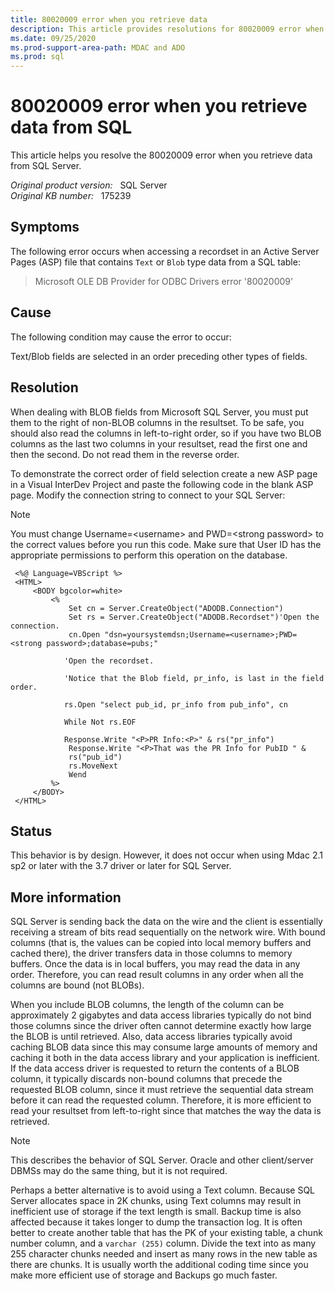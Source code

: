```yaml
---
title: 80020009 error when you retrieve data
description: This article provides resolutions for 80020009 error when you retrieve data from SQL Server.
ms.date: 09/25/2020
ms.prod-support-area-path: MDAC and ADO
ms.prod: sql 
---
```

# 80020009 error when you retrieve data from SQL

This article helps you resolve the 80020009 error when you retrieve data from SQL Server.

_Original product version:_ &nbsp; SQL Server  
_Original KB number:_ &nbsp; 175239

## Symptoms

The following error occurs when accessing a recordset in an Active Server Pages (ASP) file that contains `Text` or `Blob` type data from a SQL table:

> Microsoft OLE DB Provider for ODBC Drivers error '80020009'

## Cause

The following condition may cause the error to occur:

Text/Blob fields are selected in an order preceding other types of fields.

## Resolution

When dealing with BLOB fields from Microsoft SQL Server, you must put them to the right of non-BLOB columns in the resultset. To be safe, you should also read the columns in left-to-right order, so if you have two BLOB columns as the last two columns in your resultset, read the first one and then the second. Do not read them in the reverse order.

To demonstrate the correct order of field selection create a new ASP page in a Visual InterDev Project and paste the following code in the blank ASP page. Modify the connection string to connect to your SQL Server:

> [!NOTE]
> You must change Username=\<username> and PWD=\<strong password> to the correct values before you run this code. Make sure that User ID has the appropriate permissions to perform this operation on the database.

```vbscript
 <%@ Language=VBScript %>
 <HTML>
     <BODY bgcolor=white>
         <%
             Set cn = Server.CreateObject("ADODB.Connection")
             Set rs = Server.CreateObject("ADODB.Recordset")'Open the connection.
             cn.Open "dsn=yoursystemdsn;Username=<username>;PWD=<strong password>;database=pubs;"
    
            'Open the recordset.

            'Notice that the Blob field, pr_info, is last in the field order.

            rs.Open "select pub_id, pr_info from pub_info", cn

            While Not rs.EOF

            Response.Write "<P>PR Info:<P>" & rs("pr_info")
             Response.Write "<P>That was the PR Info for PubID " & 
             rs("pub_id")
             rs.MoveNext
             Wend
         %>
     </BODY>
 </HTML>
```

## Status

This behavior is by design. However, it does not occur when using Mdac 2.1 sp2 or later with the 3.7 driver or later for SQL Server.

## More information

SQL Server is sending back the data on the wire and the client is essentially receiving a stream of bits read sequentially on the network wire. With bound columns (that is, the values can be copied into local memory buffers and cached there), the driver transfers data in those columns to memory buffers. Once the data is in local buffers, you may read the data in any order. Therefore, you can read result columns in any order when all the columns are bound (not BLOBs).

When you include BLOB columns, the length of the column can be approximately 2 gigabytes and data access libraries typically do not bind those columns since the driver often cannot determine exactly how large the BLOB is until retrieved. Also, data access libraries typically avoid caching BLOB data since this may consume large amounts of memory and caching it both in the data access library and your application is inefficient. If the data access driver is requested to return the contents of a BLOB column, it typically discards non-bound columns that precede the requested BLOB column, since it must retrieve the sequential data stream before it can read the requested column. Therefore, it is more efficient to read your resultset from left-to-right since that matches the way the data is retrieved.

> [!NOTE]
> This describes the behavior of SQL Server. Oracle and other client/server DBMSs may do the same thing, but it is not required.

Perhaps a better alternative is to avoid using a Text column. Because SQL Server allocates space in 2K chunks, using Text columns may result in inefficient use of storage if the text length is small. Backup time is also affected because it takes longer to dump the transaction log. It is often better to create another table that has the PK of your existing table, a chunk number column, and a `varchar (255)` column. Divide the text into as many 255 character chunks needed and insert as many rows in the new table as there are chunks. It is usually worth the additional coding time since you make more efficient use of storage and Backups go much faster.
